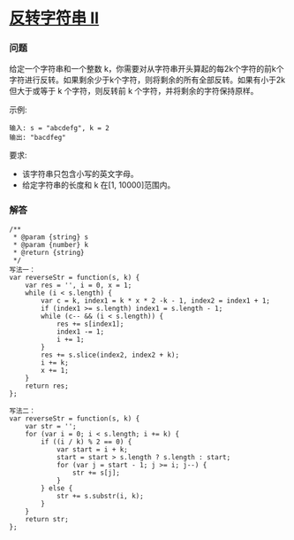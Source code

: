 # [反转字符串 II](https://leetcode-cn.com/problems/reverse-string-ii)

### 问题

给定一个字符串和一个整数 k，你需要对从字符串开头算起的每2k个字符的前k个字符进行反转。如果剩余少于k个字符，则将剩余的所有全部反转。如果有小于2k但大于或等于 k 个字符，则反转前 k 个字符，并将剩余的字符保持原样。

示例:

```
输入: s = "abcdefg", k = 2
输出: "bacdfeg"
```
要求:

* 该字符串只包含小写的英文字母。
* 给定字符串的长度和 k 在[1, 10000]范围内。


### 解答

```
/**
 * @param {string} s
 * @param {number} k
 * @return {string}
 */
写法一：
var reverseStr = function(s, k) {
    var res = '', i = 0, x = 1;
    while (i < s.length) {
        var c = k, index1 = k * x * 2 -k - 1, index2 = index1 + 1;
        if (index1 >= s.length) index1 = s.length - 1;
        while (c-- && (i < s.length)) {
            res += s[index1];
            index1 -= 1;
            i += 1;
        }
        res += s.slice(index2, index2 + k);
        i += k;
        x += 1;
    }
    return res;
};

写法二：
var reverseStr = function(s, k) {
    var str = '';
    for (var i = 0; i < s.length; i += k) {
        if ((i / k) % 2 == 0) {
            var start = i + k;
            start = start > s.length ? s.length : start;
            for (var j = start - 1; j >= i; j--) {
                str += s[j];
            }
        } else {
            str += s.substr(i, k);
        }
    }
    return str;
};
```